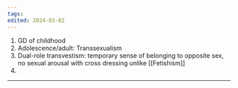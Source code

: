 ```yaml
---
tags: 
edited: 2024-03-02
---
```

1. GD of childhood
2. Adolescence/adult: Transsexualism
3. Dual-role transvestism: temporary sense of belonging to opposite sex, no sexual arousal with cross dressing unlike [[Fetishism]] 
4. 
---
